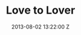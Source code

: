 ---
title: Love to Lover
date: 2013-08-02 13:22:00 Z

position: 0
client: Florence and the Machine
video: https://vimeo.com/71561534
image: "/uploads/florence-and-the-machine-love-to-lover.jpg"

director: Vince Haycock
production-company: Somesuch
awards: 
- Nomination for best cinematography UKMVAs 2013
layout: project
---